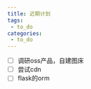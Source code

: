 ```yaml
---
title: 近期计划 
tags:
 - to_do
categories:
 - to_do
---
```


- [ ] 调研oss产品，自建图床
- [ ] 尝试cdn
- [ ] flask的orm
